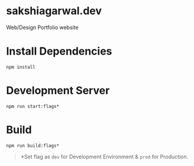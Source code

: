 # sakshiagarwal.dev
  Web/Design Portfolio website

# Install Dependencies
  ```
  npm install
  ```

# Development Server
  ```
  npm run start:flags*
  ```


# Build
  ```
  npm run build:flags*
  ```


> *Set flag as `dev` for Development Environment & `prod` for Production.
